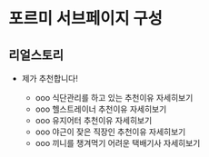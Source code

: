 # 포르미 서브페이지 구성

## 리얼스토리

- 제가 추천합니다!

  - ooo 식단관리를 하고 있는  추천이유 자세히보기 
  - ooo 헬스트레이너 추천이유 자세히보기
  - ooo 유지어터  추천이유 자세히보기
  - ooo 야근이 잦은 직장인 추천이유 자세히보기
  - ooo 끼니를 챙겨먹기 어려운 택배기사 자세히보기

  

